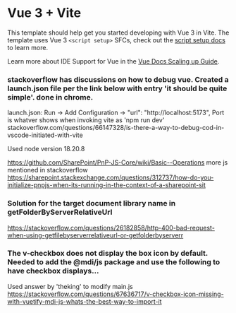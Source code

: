 # Vue 3 + Vite

This template should help get you started developing with Vue 3 in Vite. The template uses Vue 3 `<script setup>` SFCs, check out the [script setup docs](https://v3.vuejs.org/api/sfc-script-setup.html#sfc-script-setup) to learn more.

Learn more about IDE Support for Vue in the [Vue Docs Scaling up Guide](https://vuejs.org/guide/scaling-up/tooling.html#ide-support).


### stackoverflow has discussions on how to debug vue. Created a launch.json file per the link below with entry 'it should be quite simple'. done in chrome.
launch.json: Run -> Add Configuration ->  "url": "http://localhost:5173",   Port is whatver shows when invoking vite as 'npm run dev'
stackoverflow.com/questions/66147328/is-there-a-way-to-debug-cod-in-vscode-initiated-with-vite

Used node version 18.20.8

https://github.com/SharePoint/PnP-JS-Core/wiki/Basic--Operations   more js mentioned in stackoverflow https://sharepoint.stackexchange.com/questions/312737/how-do-you-initialize-pnpjs-when-its-running-in-the-context-of-a-sharepoint-sit

### Solution for the target document library name in getFolderByServerRelativeUrl
https://stackoverflow.com/questions/26182858/http-400-bad-request-when-using-getfilebyserverrelativeurl-or-getfolderbyserverr

### The v-checkbox does not display the box icon by default. Needed to add the @mdi/js package and use the following to have checkbox displays...
Used answer by 'theking' to modify main.js
https://stackoverflow.com/questions/67636717/v-checkbox-icon-missing-with-vuetify-mdi-js-whats-the-best-way-to-import-it